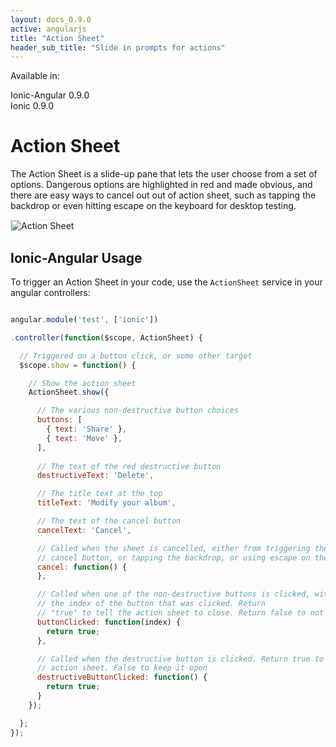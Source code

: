```yaml
---
layout: docs_0.9.0
active: angularjs
title: "Action Sheet"
header_sub_title: "Slide in prompts for actions"
---
```


Available in:
<div class="label label-danger">Ionic-Angular 0.9.0</div>
<div class="label label-primary">Ionic 0.9.0</div>


Action Sheet
===

The Action Sheet is a slide-up pane that lets the user choose from a set of options. Dangerous options are highlighted in red and made obvious, and there are easy ways to cancel out out of action sheet, such as tapping the backdrop or even hitting escape on the keyboard for desktop testing.


<img src="http://ionicframework.com.s3.amazonaws.com/docs/controllers/actionSheet.gif" alt="Action Sheet" style="border: 1px solid #eee">

## Ionic-Angular Usage

To trigger an Action Sheet in your code, use the `ActionSheet` service in your angular controllers:

```javascript

angular.module('test', ['ionic'])

.controller(function($scope, ActionSheet) {

  // Triggered on a button click, or some other target
  $scope.show = function() {

    // Show the action sheet
    ActionSheet.show({

      // The various non-destructive button choices
      buttons: [
        { text: 'Share' },
        { text: 'Move' },
      ],
  
      // The text of the red destructive button
      destructiveText: 'Delete',

      // The title text at the top
      titleText: 'Modify your album',

      // The text of the cancel button
      cancelText: 'Cancel',

      // Called when the sheet is cancelled, either from triggering the
      // cancel button, or tapping the backdrop, or using escape on the keyboard
      cancel: function() {
      },

      // Called when one of the non-destructive buttons is clicked, with
      // the index of the button that was clicked. Return
      // "true" to tell the action sheet to close. Return false to not close.
      buttonClicked: function(index) {
        return true;
      },

      // Called when the destructive button is clicked. Return true to close the
      // action sheet. False to keep it open
      destructiveButtonClicked: function() {
        return true;
      }
    });

  };
});
```

